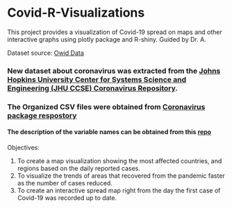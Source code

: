 # Covid-R-Visualizations
This project provides a visualization of Covid-19 spread on maps and other interactive graphs using plotly package and R-shiny. Guided by Dr. A. 


Dataset source: [Owid Data](https://github.com/owid/covid-19-data/tree/master/public/data)
### New dataset about coronavirus was extracted from the [Johns Hopkins University Center for Systems Science and Engineering (JHU CCSE) Coronavirus Repository](https://github.com/CSSEGISandData/COVID-19). 
### The Organized CSV files were obtained from [Coronavirus package respostory](https://github.com/RamiKrispin/coronavirus)

#### The description of the variable names can be obtained from this [repo](https://github.com/RamiKrispin/coronavirus)

Objectives:
1. To create a map visualization showing the most affected countries, and regions based on the daily reported cases.
2. To visualize the trends of areas that recovered from the pandemic faster as the number of cases reduced.
3. To create an interactive spread map right from the day the first case of Covid-19 was recorded up to date.

